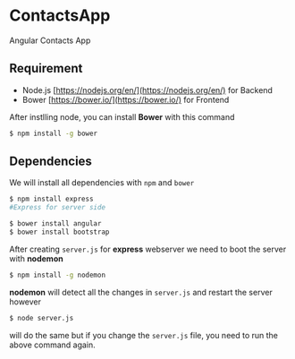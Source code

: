 # ContactsApp
Angular Contacts App



## Requirement
* Node.js [https://nodejs.org/en/](https://nodejs.org/en/) for Backend
* Bower [https://bower.io/](https://bower.io/) for Frontend 

After instlling node, you can install **Bower** with this command
```bash
$ npm install -g bower
```

## Dependencies
We will install all dependencies with ```npm``` and ```bower```

```bash
$ npm install express
#Express for server side

$ bower install angular
$ bower install bootstrap
```

After creating ```server.js``` for **express** webserver we need to boot the server with **nodemon**
```bash
$ npm install -g nodemon
```

**nodemon** will detect all the changes in ``server.js`` and restart the server however
```bash
$ node server.js
```
will do the same but if you change the ```server.js``` file, you need to run the above command again.
